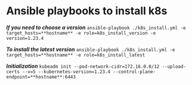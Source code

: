 # Ansible playbooks to install k8s

***If you need to choose a version***
`ansible-playbook ./k8s_install.yml -e target_hosts=**hostname** -e role=k8s_install_version -e version=1.23.4`

***To install the latest version***
`ansible-playbook ./k8s_install.yml -e target_hosts=**hostname** -e role=k8s_install_latest`

***Initialization***
`kubeadm init --pod-network-cidr=172.16.0.0/12 --upload-certs --v=5 --kubernetes-version=1.23.4 --control-plane-endpoint=**hostname**:6443`

